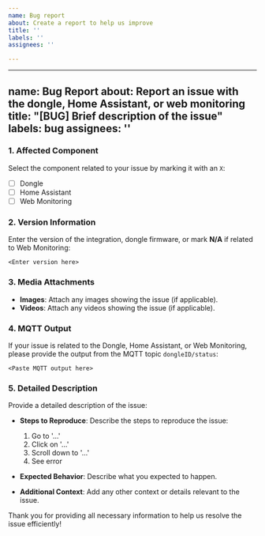 ```yaml
---
name: Bug report
about: Create a report to help us improve
title: ''
labels: ''
assignees: ''

---
```


---
name: Bug Report
about: Report an issue with the dongle, Home Assistant, or web monitoring
title: "[BUG] Brief description of the issue"
labels: bug
assignees: ''
---

### 1. Affected Component
Select the component related to your issue by marking it with an `X`:
- [ ] Dongle
- [ ] Home Assistant
- [ ] Web Monitoring

### 2. Version Information
Enter the version of the integration, dongle firmware, or mark **N/A** if related to Web Monitoring:

`<Enter version here>`

### 3. Media Attachments
- **Images**: Attach any images showing the issue (if applicable).
- **Videos**: Attach any videos showing the issue (if applicable).

### 4. MQTT Output
If your issue is related to the Dongle, Home Assistant, or Web Monitoring, please provide the output from the MQTT topic `dongleID/status`:

`<Paste MQTT output here>`

### 5. Detailed Description
Provide a detailed description of the issue:

- **Steps to Reproduce**: Describe the steps to reproduce the issue:
  1. Go to '...'
  2. Click on '...'
  3. Scroll down to '...'
  4. See error
  
- **Expected Behavior**: Describe what you expected to happen.

- **Additional Context**: Add any other context or details relevant to the issue.

Thank you for providing all necessary information to help us resolve the issue efficiently!
